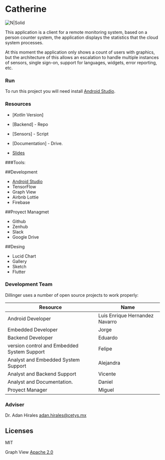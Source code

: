 # Catherine

![N|Solid](http://www.maestriasenensenada.mx/images/modulos/cetys_universidad-logo.png)

This application is a client for a remote monitoring system, based on a person counter system, the application displays the statistics that the cloud system processes.

At this  moment the application only shows a count of users with graphics, but the architecture of this allows an escalation to handle multiple instances of sensors, single sign-on, support for languages, widgets, error reporting, etc.


### Run
To run this project you will need install [Android Studio](https://developer.android.com/studio/).

### Resources

* [*Kotlin* Version]

* [Backend] - Repo
* [Sensors] - Script
* [Documentation] - Drive.
* [Slides](https://docs.google.com/presentation/d/1ZonFMW0jEg3Vclw5XwLQlOT_wUk5ootA-tGuoL0KyrM/edit#slide=id.p)

###Tools:

##Development
  - [Android Studio](https://developer.android.com/studio/)
  - TensorFlow
  - Graph View
  - Airbnb Lottie
  - Firebase

##Proyect Managmet

  - Github
  - Zenhub
  - Slack
  - Google Drive

##Desing
  - Lucid Chart
  - Gallery
  - Sketch
  - Flutter


### Development Team

Dillinger uses a number of open source projects to work properly:

| Resource | Name |
| ------ | ------ |
| Android Developer | Luis Enrique Hernandez Navarro |
| Embedded Developer | Jorge |
| Backend Developer | Eduardo |
| version control and Embedded System Support | Felipe |
| Analyst and Embedded System Support | Alejandra |
| Analyst and Backend Support | Vicente |
| Analyst and Documentation. | Daniel |
| Proyect Manager | Miguel |


### Adviser

Dr. Adan Hirales
adan.hirales@cetys.mx 



Licenses
----

MIT

Graph View [Apache 2.0](https://github.com/jjoe64/GraphView/blob/master/license.txt)

